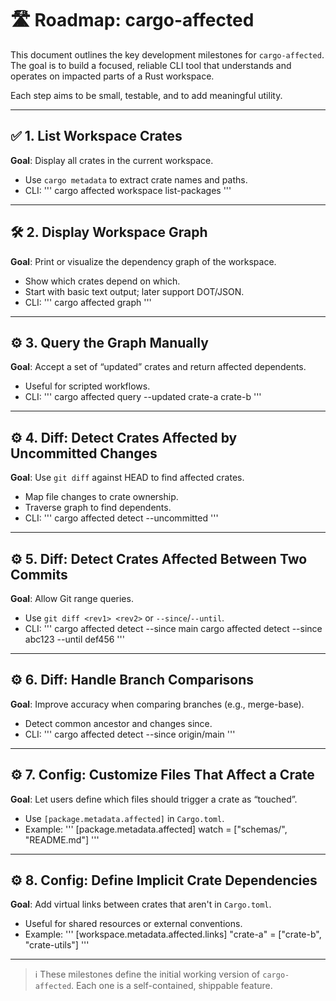 # 🛣️ Roadmap: cargo-affected

This document outlines the key development milestones for `cargo-affected`. The goal is to build a focused, reliable CLI tool that understands and operates on impacted parts of a Rust workspace.

Each step aims to be small, testable, and to add meaningful utility.

---

## ✅ 1. List Workspace Crates

**Goal**: Display all crates in the current workspace.

- Use `cargo metadata` to extract crate names and paths.
- CLI:
  '''
  cargo affected workspace list-packages
  '''

---

## 🛠 2. Display Workspace Graph

**Goal**: Print or visualize the dependency graph of the workspace.

- Show which crates depend on which.
- Start with basic text output; later support DOT/JSON.
- CLI:
  '''
  cargo affected graph
  '''

---

## ⚙️ 3. Query the Graph Manually

**Goal**: Accept a set of “updated” crates and return affected dependents.

- Useful for scripted workflows.
- CLI:
  '''
  cargo affected query --updated crate-a crate-b
  '''

---

## ⚙️ 4. Diff: Detect Crates Affected by Uncommitted Changes

**Goal**: Use `git diff` against HEAD to find affected crates.

- Map file changes to crate ownership.
- Traverse graph to find dependents.
- CLI:
  '''
  cargo affected detect --uncommitted
  '''

---

## ⚙️ 5. Diff: Detect Crates Affected Between Two Commits

**Goal**: Allow Git range queries.

- Use `git diff <rev1> <rev2>` or `--since`/`--until`.
- CLI:
  '''
  cargo affected detect --since main
  cargo affected detect --since abc123 --until def456
  '''

---

## ⚙️ 6. Diff: Handle Branch Comparisons

**Goal**: Improve accuracy when comparing branches (e.g., merge-base).

- Detect common ancestor and changes since.
- CLI:
  '''
  cargo affected detect --since origin/main
  '''

---

## ⚙️ 7. Config: Customize Files That Affect a Crate

**Goal**: Let users define which files should trigger a crate as “touched”.

- Use `[package.metadata.affected]` in `Cargo.toml`.
- Example:
  '''
  [package.metadata.affected]
  watch = ["schemas/", "README.md"]
  '''

---

## ⚙️ 8. Config: Define Implicit Crate Dependencies

**Goal**: Add virtual links between crates that aren't in `Cargo.toml`.

- Useful for shared resources or external conventions.
- Example:
  '''
  [workspace.metadata.affected.links]
  "crate-a" = ["crate-b", "crate-utils"]
  '''

---

> ℹ️ These milestones define the initial working version of `cargo-affected`. Each one is a self-contained, shippable feature.
